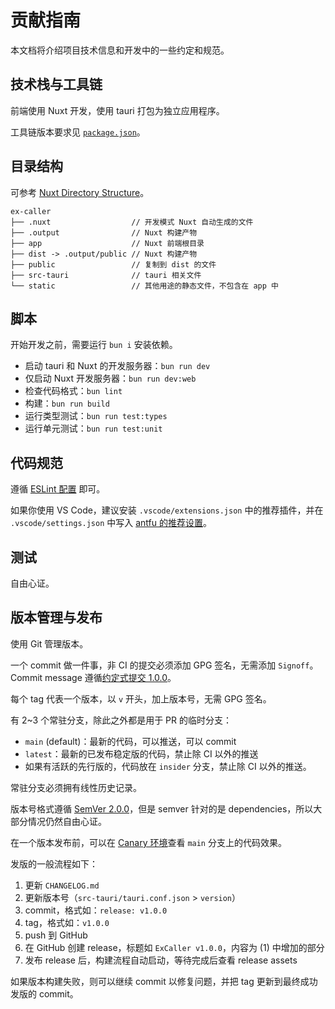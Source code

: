 # 贡献指南

本文档将介绍项目技术信息和开发中的一些约定和规范。

## 技术栈与工具链

前端使用 Nuxt 开发，使用 tauri 打包为独立应用程序。

工具链版本要求见 [`package.json`](./package.json)。

## 目录结构

可参考 [Nuxt Directory Structure](https://nuxt.com/docs/guide/directory-structure)。

```
ex-caller
├── .nuxt                  // 开发模式 Nuxt 自动生成的文件
├── .output                // Nuxt 构建产物
├── app                    // Nuxt 前端根目录
├── dist -> .output/public // Nuxt 构建产物
├── public                 // 复制到 dist 的文件
├── src-tauri              // tauri 相关文件
└── static                 // 其他用途的静态文件，不包含在 app 中
```

## 脚本

开始开发之前，需要运行 `bun i` 安装依赖。

- 启动 tauri 和 Nuxt 的开发服务器：`bun run dev`
- 仅启动 Nuxt 开发服务器：`bun run dev:web`
- 检查代码格式：`bun lint`
- 构建：`bun run build`
- 运行类型测试：`bun run test:types`
- 运行单元测试：`bun run test:unit`

## 代码规范

遵循 [ESLint 配置](./eslint.config.js) 即可。

如果你使用 VS Code，建议安装 `.vscode/extensions.json` 中的推荐插件，并在 `.vscode/settings.json` 中写入 [antfu 的推荐设置](https://github.com/antfu/eslint-config?tab=readme-ov-file#vs-code-support-auto-fix)。

## 测试

自由心证。

## 版本管理与发布

使用 Git 管理版本。

一个 commit 做一件事，非 CI 的提交必须添加 GPG 签名，无需添加 `Signoff`。Commit message 遵循[约定式提交 1.0.0](https://www.conventionalcommits.org/zh-hans/v1.0.0/)。

每个 tag 代表一个版本，以 `v` 开头，加上版本号，无需 GPG 签名。

有 2~3 个常驻分支，除此之外都是用于 PR 的临时分支：

- `main` (default)：最新的代码，可以推送，可以 commit
- `latest`：最新的已发布稳定版的代码，禁止除 CI 以外的推送
- 如果有活跃的先行版的，代码放在 `insider` 分支，禁止除 CI 以外的推送。

常驻分支必须拥有线性历史记录。

版本号格式遵循 [SemVer 2.0.0](https://semver.org/lang/zh-CN/)，但是 semver 针对的是 dependencies，所以大部分情况仍然自由心证。

在一个版本发布前，可以在 [Canary 环境](https://main.ex-caller.by-ts.top)查看 `main` 分支上的代码效果。

发版的一般流程如下：

1. 更新 `CHANGELOG.md`
2. 更新版本号（`src-tauri/tauri.conf.json` > `version`）
3. commit，格式如：`release: v1.0.0`
4. tag，格式如：`v1.0.0`
5. push 到 GitHub
6. 在 GitHub 创建 release，标题如 `ExCaller v1.0.0`，内容为 (1) 中增加的部分
7. 发布 release 后，构建流程自动启动，等待完成后查看 release assets

如果版本构建失败，则可以继续 commit 以修复问题，并把 tag 更新到最终成功发版的 commit。
